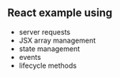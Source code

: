 ## React example using

- server requests
- JSX array management
- state management
- events
- lifecycle methods
